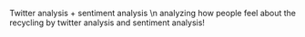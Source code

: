 Twitter analysis + sentiment analysis \n
analyzing how people feel about the recycling by twitter analysis and sentiment analysis!
